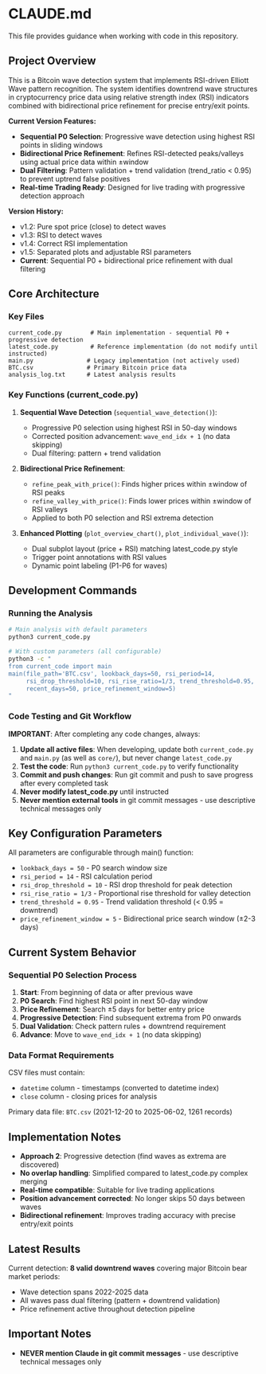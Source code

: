 # CLAUDE.md

This file provides guidance when working with code in this repository.

## Project Overview

This is a Bitcoin wave detection system that implements RSI-driven Elliott Wave pattern recognition. The system identifies downtrend wave structures in cryptocurrency price data using relative strength index (RSI) indicators combined with bidirectional price refinement for precise entry/exit points.

**Current Version Features:**
- **Sequential P0 Selection**: Progressive wave detection using highest RSI points in sliding windows
- **Bidirectional Price Refinement**: Refines RSI-detected peaks/valleys using actual price data within ±window
- **Dual Filtering**: Pattern validation + trend validation (trend_ratio < 0.95) to prevent uptrend false positives
- **Real-time Trading Ready**: Designed for live trading with progressive detection approach

**Version History:**
- v1.2: Pure spot price (close) to detect waves
- v1.3: RSI to detect waves  
- v1.4: Correct RSI implementation
- v1.5: Separated plots and adjustable RSI parameters
- **Current**: Sequential P0 + bidirectional price refinement with dual filtering

## Core Architecture

### Key Files
```
current_code.py        # Main implementation - sequential P0 + progressive detection
latest_code.py         # Reference implementation (do not modify until instructed)
main.py               # Legacy implementation (not actively used)
BTC.csv               # Primary Bitcoin price data
analysis_log.txt      # Latest analysis results
```

### Key Functions (current_code.py)

1. **Sequential Wave Detection** (`sequential_wave_detection()`):
   - Progressive P0 selection using highest RSI in 50-day windows
   - Corrected position advancement: `wave_end_idx + 1` (no data skipping)
   - Dual filtering: pattern + trend validation

2. **Bidirectional Price Refinement**:
   - `refine_peak_with_price()`: Finds higher prices within ±window of RSI peaks
   - `refine_valley_with_price()`: Finds lower prices within ±window of RSI valleys
   - Applied to both P0 selection and RSI extrema detection

3. **Enhanced Plotting** (`plot_overview_chart()`, `plot_individual_wave()`):
   - Dual subplot layout (price + RSI) matching latest_code.py style
   - Trigger point annotations with RSI values
   - Dynamic point labeling (P1-P6 for waves)

## Development Commands

### Running the Analysis
```bash
# Main analysis with default parameters
python3 current_code.py

# With custom parameters (all configurable)
python3 -c "
from current_code import main
main(file_path='BTC.csv', lookback_days=50, rsi_period=14, 
     rsi_drop_threshold=10, rsi_rise_ratio=1/3, trend_threshold=0.95, 
     recent_days=50, price_refinement_window=5)
"
```

### Code Testing and Git Workflow
**IMPORTANT**: After completing any code changes, always:
1. **Update all active files**: When developing, update both `current_code.py` and `main.py` (as well as `core/`), but never change `latest_code.py`
2. **Test the code**: Run `python3 current_code.py` to verify functionality
3. **Commit and push changes**: Run git commit and push to save progress after every completed task
4. **Never modify latest_code.py** until instructed
5. **Never mention external tools** in git commit messages - use descriptive technical messages only

## Key Configuration Parameters

All parameters are configurable through main() function:
- `lookback_days = 50` - P0 search window size
- `rsi_period = 14` - RSI calculation period
- `rsi_drop_threshold = 10` - RSI drop threshold for peak detection
- `rsi_rise_ratio = 1/3` - Proportional rise threshold for valley detection
- `trend_threshold = 0.95` - Trend validation threshold (< 0.95 = downtrend)
- `price_refinement_window = 5` - Bidirectional price search window (±2-3 days)

## Current System Behavior

### Sequential P0 Selection Process
1. **Start**: From beginning of data or after previous wave
2. **P0 Search**: Find highest RSI point in next 50-day window
3. **Price Refinement**: Search ±5 days for better entry price
4. **Progressive Detection**: Find subsequent extrema from P0 onwards
5. **Dual Validation**: Check pattern rules + downtrend requirement
6. **Advance**: Move to `wave_end_idx + 1` (no data skipping)

### Data Format Requirements

CSV files must contain:
- `datetime` column - timestamps (converted to datetime index)
- `close` column - closing prices for analysis

Primary data file: `BTC.csv` (2021-12-20 to 2025-06-02, 1261 records)

## Implementation Notes

- **Approach 2**: Progressive detection (find waves as extrema are discovered)
- **No overlap handling**: Simplified compared to latest_code.py complex merging
- **Real-time compatible**: Suitable for live trading applications
- **Position advancement corrected**: No longer skips 50 days between waves
- **Bidirectional refinement**: Improves trading accuracy with precise entry/exit points

## Latest Results

Current detection: **8 valid downtrend waves** covering major Bitcoin bear market periods:
- Wave detection spans 2022-2025 data
- All waves pass dual filtering (pattern + downtrend validation)
- Price refinement active throughout detection pipeline

## Important Notes

- **NEVER mention Claude in git commit messages** - use descriptive technical messages only